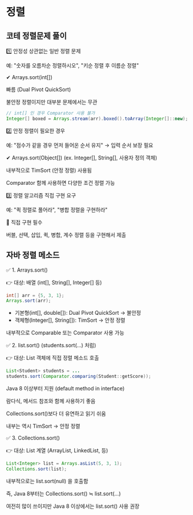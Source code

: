 # 정렬

## 코테 정렬문제 풀이

1️⃣ 안정성 상관없는 일반 정렬 문제

예: "숫자를 오름차순 정렬하시오", "키순 정렬 후 이름순 정렬"

✔ Arrays.sort(int[])

빠름 (Dual Pivot QuickSort)

불안정 정렬이지만 대부분 문제에서는 무관

```java
// int[] 인 경우 Comparator 사용 불가
Integer[] boxed = Arrays.stream(arr).boxed().toArray(Integer[]::new);
```

2️⃣ 안정 정렬이 필요한 경우

예: "점수가 같을 경우 먼저 들어온 순서 유지" → 입력 순서 보장 필요

✔ Arrays.sort(Object[]) (ex. Integer[], String[], 사용자 정의 객체)

내부적으로 TimSort (안정 정렬) 사용됨

Comparator 함께 사용하면 다양한 조건 정렬 가능

3️⃣ 정렬 알고리즘 직접 구현 요구

예: "퀵 정렬로 풀어라", "병합 정렬을 구현하라"

🔧 직접 구현 필수

버블, 선택, 삽입, 퀵, 병합, 계수 정렬 등을 구현해서 제출

## 자바 정렬 메소드
✅ 1. Arrays.sort()

👉 대상: 배열 (int[], String[], Integer[] 등)
```java
int[] arr = {5, 3, 1};
Arrays.sort(arr);
```
- 기본형(int[], double[]): Dual Pivot QuickSort → 불안정
- 객체형(Integer[], String[]): TimSort → 안정 정렬

내부적으로 Comparable 또는 Comparator 사용 가능

✅ 2. list.sort() (students.sort(...) 처럼)

👉 대상: List<T> 객체에 직접 정렬 메소드 호출
```java
List<Student> students = ...
students.sort(Comparator.comparing(Student::getScore));
```

Java 8 이상부터 지원 (default method in interface)

람다식, 메서드 참조와 함께 사용하기 좋음

Collections.sort()보다 더 유연하고 읽기 쉬움

내부는 역시 TimSort → 안정 정렬

✅ 3. Collections.sort()

👉 대상: List<T> 계열 (ArrayList, LinkedList, 등)
```java
List<Integer> list = Arrays.asList(5, 3, 1);
Collections.sort(list);
```


내부적으로는 list.sort(null) 을 호출함

즉, Java 8부터는 Collections.sort() ≒ list.sort(...)

여전히 많이 쓰이지만 Java 8 이상에서는 list.sort() 사용 권장